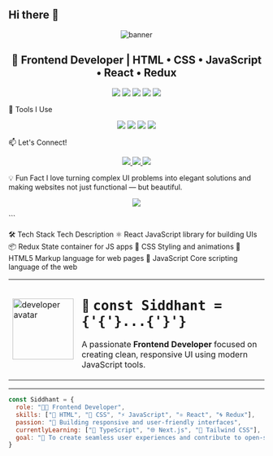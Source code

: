 ## Hi there 👋

<!-- Banner -->
<p align="center">
  <img src="https://capsule-render.vercel.app/api?type=waving&color=gradient&height=200&section=header&text=Hi%20I'm%20Siddhant%20👋&fontSize=40&fontAlign=center" alt="banner" />
</p>

<!-- Intro -->
<h2 align="center">🚀 Frontend Developer | HTML • CSS • JavaScript • React • Redux</h2>

<p align="center">
  <img src="https://img.shields.io/badge/Code-React-blue?style=flat-square&logo=react" />
  <img src="https://img.shields.io/badge/Code-JavaScript-yellow?style=flat-square&logo=javascript" />
  <img src="https://img.shields.io/badge/Code-CSS3-blue?style=flat-square&logo=css3" />
  <img src="https://img.shields.io/badge/Code-HTML5-orange?style=flat-square&logo=html5" />
  <img src="https://img.shields.io/badge/State-Redux-purple?style=flat-square&logo=redux" />
</p>

🧰 Tools I Use
<p align="center"> <img src="https://img.shields.io/badge/VSCode-007ACC?style=for-the-badge&logo=visual-studio-code&logoColor=white" /> <img src="https://img.shields.io/badge/Chrome-4285F4?style=for-the-badge&logo=google-chrome&logoColor=white" /> <img src="https://img.shields.io/badge/Figma-F24E1E?style=for-the-badge&logo=figma&logoColor=white" /> <img src="https://img.shields.io/badge/Git-F05032?style=for-the-badge&logo=git&logoColor=white" /> </p>

📫 Let's Connect!
<p align="center"> <a href="www.linkedin.com/in/siddhant-choudekar-b03366344" target="_blank"> <img src="https://img.shields.io/badge/LinkedIn-blue?style=for-the-badge&logo=linkedin" /> </a> <a href="mailto:siddhantchoudekar@gmail.com"> <img src="https://img.shields.io/badge/Email-red?style=for-the-badge&logo=gmail&logoColor=white" /> </a> <a href="https://portfolio-link.com" target="_blank"> <img src="https://img.shields.io/badge/Portfolio-black?style=for-the-badge&logo=firefox-browser" /> </a> </p>


💡 Fun Fact
I love turning complex UI problems into elegant solutions and making websites not just functional — but beautiful.

<p align="center"> <img src="https://quotes-github-readme.vercel.app/api?type=horizontal&theme=radical" /> </p> ```


🛠️ Tech Stack
Tech	Description
⚛️ React	JavaScript library for building UIs
📦 Redux	State container for JS apps
💅 CSS	Styling and animations
🧱 HTML5	Markup language for web pages
🎯 JavaScript	Core scripting language of the web

<!-- Code-Style Profile Section with Icons -->

<table align="center">
  <tr>
    <td>
      <img src="https://cdn-icons-png.flaticon.com/512/3135/3135715.png" width="120" alt="developer avatar">
    </td>
    <td>
      <h2>🚀 <code style="font-size: 1.1em">const Siddhant = {'{'}...{'}'}</code></h2>
      <p style="font-size: 16px;">A passionate <b>Frontend Developer</b> focused on creating clean, responsive UI using modern JavaScript tools.</p>
    </td>
  </tr>
</table>

---

```js
const Siddhant = {
  role: "👨‍💻 Frontend Developer",
  skills: ["🧱 HTML", "🎨 CSS", "⚡ JavaScript", "⚛️ React", "🌀 Redux"],
  passion: "🎯 Building responsive and user-friendly interfaces",
  currentlyLearning: ["🔷 TypeScript", "🌐 Next.js", "🌈 Tailwind CSS"],
  goal: "🌟 To create seamless user experiences and contribute to open-source"
}

